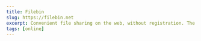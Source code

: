 ```yaml
---
title: Filebin
slug: https://filebin.net
excerpt: Convenient file sharing on the web, without registration. The files will expire automatically 1 week.
tags: [online]
---
```

